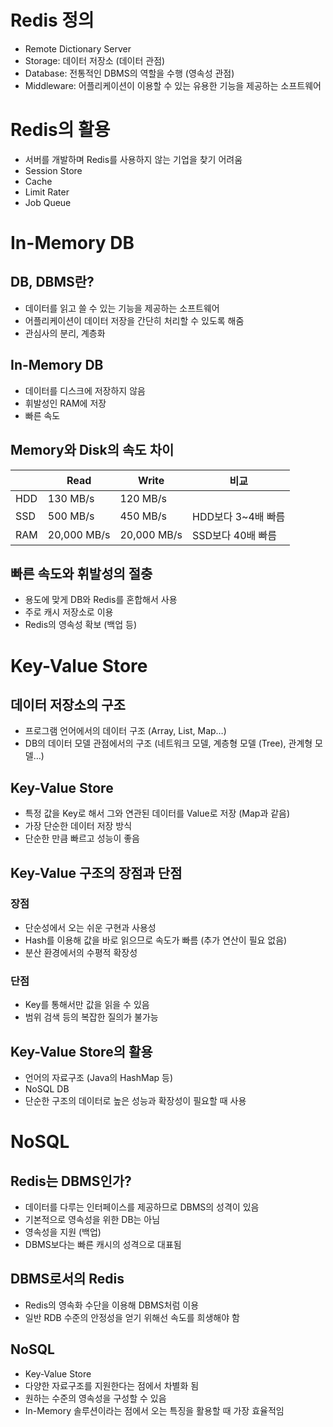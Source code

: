 # Redis 정의

- Remote Dictionary Server
- Storage: 데이터 저장소 (데이터 관점)
- Database: 전통적인 DBMS의 역할을 수행 (영속성 관점)
- Middleware: 어플리케이션이 이용할 수 있는 유용한 기능을 제공하는 소프트웨어

# Redis의 활용

- 서버를 개발하며 Redis를 사용하지 않는 기업을 찾기 어려움
- Session Store
- Cache
- Limit Rater
- Job Queue

# In-Memory DB

## DB, DBMS란?

- 데이터를 읽고 쓸 수 있는 기능을 제공하는 소프트웨어
- 어플리케이션이 데이터 저장을 간단히 처리할 수 있도록 해줌
- 관심사의 분리, 계층화

## In-Memory DB

- 데이터를 디스크에 저장하지 않음
- 휘발성인 RAM에 저장
- 빠른 속도

## Memory와 Disk의 속도 차이

|  | Read | Write | 비교 |
| --- | --- | --- | --- |
| HDD | 130 MB/s | 120 MB/s |  |
| SSD | 500 MB/s | 450 MB/s | HDD보다 3~4배 빠름 |
| RAM | 20,000 MB/s | 20,000 MB/s | SSD보다 40배 빠름 |

## 빠른 속도와 휘발성의 절충

- 용도에 맞게 DB와 Redis를 혼합해서 사용
- 주로 캐시 저장소로 이용
- Redis의 영속성 확보 (백업 등)

# Key-Value Store

## 데이터 저장소의 구조

- 프로그램 언어에서의 데이터 구조 (Array, List, Map…)
- DB의 데이터 모델 관점에서의 구조 (네트워크 모델, 계층형 모델 (Tree), 관계형 모델…)

## Key-Value Store

- 특정 값을 Key로 해서 그와 연관된 데이터를 Value로 저장 (Map과 같음)
- 가장 단순한 데이터 저장 방식
- 단순한 만큼 빠르고 성능이 좋음

## Key-Value 구조의 장점과 단점

### 장점

- 단순성에서 오는 쉬운 구현과 사용성
- Hash를 이용해 값을 바로 읽으므로 속도가 빠름 (추가 연산이 필요 없음)
- 분산 환경에서의 수평적 확장성

### 단점

- Key를 통해서만 값을 읽을 수 있음
- 범위 검색 등의 복잡한 질의가 불가능

## Key-Value Store의 활용

- 언어의 자료구조 (Java의 HashMap 등)
- NoSQL DB
- 단순한 구조의 데이터로 높은 성능과 확장성이 필요할 때 사용

# NoSQL

## Redis는 DBMS인가?

- 데이터를 다루는 인터페이스를 제공하므로 DBMS의 성격이 있음
- 기본적으로 영속성을 위한 DB는 아님
- 영속성을 지원 (백업)
- DBMS보다는 빠른 캐시의 성격으로 대표됨

## DBMS로서의 Redis

- Redis의 영속화 수단을 이용해 DBMS처럼 이용
- 일반 RDB 수준의 안정성을 얻기 위해선 속도를 희생해야 함

## NoSQL

- Key-Value Store
- 다양한 자료구조를 지원한다는 점에서 차별화 됨
- 원하는 수준의 영속성을 구성할 수 있음
- In-Memory 솔루션이라는 점에서 오는 특징을 활용할 때 가장 효율적임